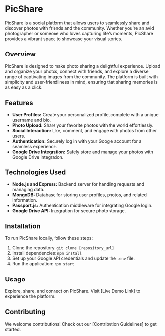 # PicShare

PicShare is a social platform that allows users to seamlessly share and discover photos with friends and the community. Whether you're an avid photographer or someone who loves capturing life's moments, PicShare provides a vibrant space to showcase your visual stories.


## Overview

PicShare is designed to make photo sharing a delightful experience. Upload and organize your photos, connect with friends, and explore a diverse range of captivating images from the community. The platform is built with simplicity and user-friendliness in mind, ensuring that sharing memories is as easy as a click.

## Features

- **User Profiles:** Create your personalized profile, complete with a unique username and bio.
- **Photo Upload:** Share your favorite photos with the world effortlessly.
- **Social Interaction:** Like, comment, and engage with photos from other users.
- **Authentication:** Securely log in with your Google account for a seamless experience.
- **Google Drive Integration:** Safely store and manage your photos with Google Drive integration.

## Technologies Used

- **Node.js and Express:** Backend server for handling requests and managing data.
- **MongoDB:** Database for storing user profiles, photos, and related information.
- **Passport.js:** Authentication middleware for integrating Google login.
- **Google Drive API:** Integration for secure photo storage.

## Installation

To run PicShare locally, follow these steps:

1. Clone the repository: `git clone [repository_url]`
2. Install dependencies: `npm install`
3. Set up your Google API credentials and update the `.env` file.
4. Run the application: `npm start`

## Usage

Explore, share, and connect on PicShare. Visit [Live Demo Link] to experience the platform.

## Contributing

We welcome contributions! Check out our [Contribution Guidelines] to get started.
